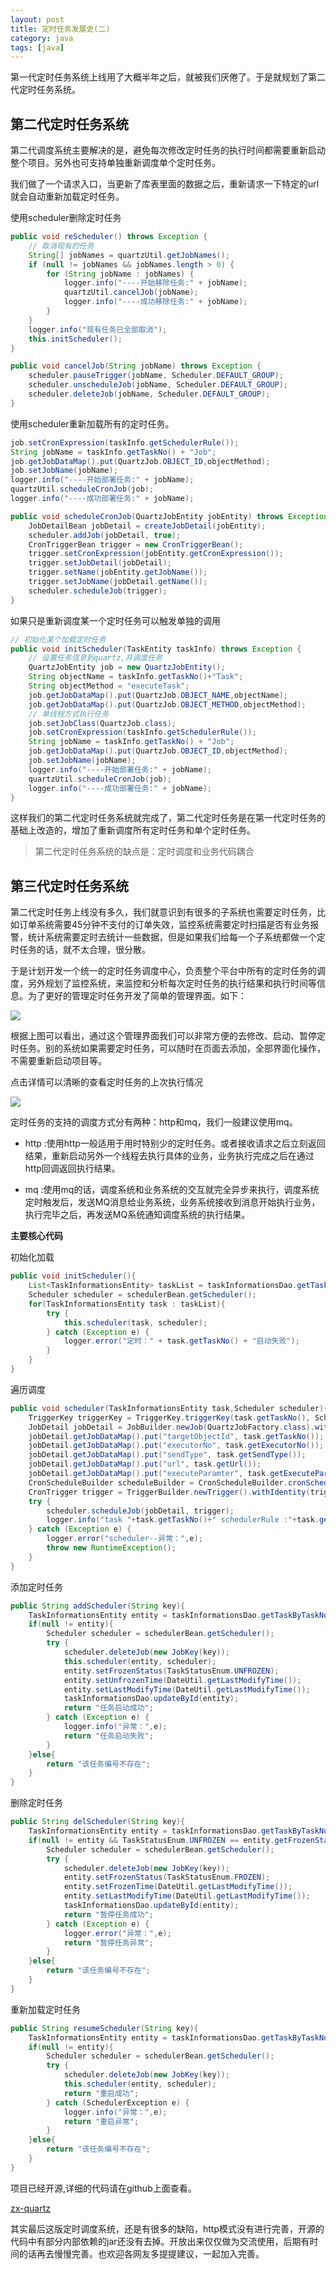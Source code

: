```yaml
---
layout: post
title: 定时任务发展史(二)
category: java 
tags: [java]
---
```


第一代定时任务系统上线用了大概半年之后，就被我们厌倦了。于是就规划了第二代定时任务系统。


## 第二代定时任务系统

第二代调度系统主要解决的是，避免每次修改定时任务的执行时间都需要重新启动整个项目。另外也可支持单独重新调度单个定时任务。

我们做了一个请求入口，当更新了库表里面的数据之后，重新请求一下特定的url就会自动重新加载定时任务。

使用scheduler删除定时任务

``` java
public void reScheduler() throws Exception {
	// 取消现有的任务
	String[] jobNames = quartzUtil.getJobNames();
	if (null != jobNames && jobNames.length > 0) {
		for (String jobName : jobNames) {
			logger.info("----开始移除任务:" + jobName);
			quartzUtil.cancelJob(jobName);
			logger.info("----成功移除任务:" + jobName);
		}
	}
	logger.info("现有任务已全部取消");
	this.initScheduler();
}
```

``` java
public void cancelJob(String jobName) throws Exception {
	scheduler.pauseTrigger(jobName, Scheduler.DEFAULT_GROUP);
	scheduler.unscheduleJob(jobName, Scheduler.DEFAULT_GROUP);
	scheduler.deleteJob(jobName, Scheduler.DEFAULT_GROUP);
}
```


使用scheduler重新加载所有的定时任务。

``` java
job.setCronExpression(taskInfo.getSchedulerRule());
String jobName = taskInfo.getTaskNo() + "Job";
job.getJobDataMap().put(QuartzJob.OBJECT_ID,objectMethod);
job.setJobName(jobName);
logger.info("----开始部署任务:" + jobName);
quartzUtil.scheduleCronJob(job);
logger.info("----成功部署任务:" + jobName);
```

``` java
public void scheduleCronJob(QuartzJobEntity jobEntity) throws Exception {
	JobDetailBean jobDetail = createJobDetail(jobEntity);
	scheduler.addJob(jobDetail, true);
	CronTriggerBean trigger = new CronTriggerBean();
	trigger.setCronExpression(jobEntity.getCronExpression());
	trigger.setJobDetail(jobDetail);
	trigger.setName(jobEntity.getJobName());
	trigger.setJobName(jobDetail.getName());
	scheduler.scheduleJob(trigger);
}
```

如果只是重新调度某一个定时任务可以触发单独的调用

``` java
// 初始化某个加载定时任务
public void initScheduler(TaskEntity taskInfo) throws Exception {
	// 设置任务信息到quartz,并调度任务
	QuartzJobEntity job = new QuartzJobEntity();
	String objectName = taskInfo.getTaskNo()+"Task";
	String objectMethod = "executeTask";
	job.getJobDataMap().put(QuartzJob.OBJECT_NAME,objectName);
	job.getJobDataMap().put(QuartzJob.OBJECT_METHOD,objectMethod);
	// 单线程方式执行任务
	job.setJobClass(QuartzJob.class);
	job.setCronExpression(taskInfo.getSchedulerRule());
	String jobName = taskInfo.getTaskNo() + "Job";
	job.getJobDataMap().put(QuartzJob.OBJECT_ID,objectMethod);
	job.setJobName(jobName);
	logger.info("----开始部署任务:" + jobName);
	quartzUtil.scheduleCronJob(job);
	logger.info("----成功部署任务:" + jobName);
}
```


这样我们的第二代定时任务系统就完成了，第二代定时任务是在第一代定时任务的基础上改造的，增加了重新调度所有定时任务和单个定时任务。

> 第二代定时任务系统的缺点是：定时调度和业务代码耦合


## 第三代定时任务系统

第二代定时任务上线没有多久，我们就意识到有很多的子系统也需要定时任务，比如订单系统需要45分钟不支付的订单失效，监控系统需要定时扫描是否有业务报警，统计系统需要定时去统计一些数据，但是如果我们给每一个子系统都做一个定时任务的话，就不太合理，很分散。

于是计划开发一个统一的定时任务调度中心，负责整个平台中所有的定时任务的调度，另外规划了监控系统，来监控和分析每次定时任务的执行结果和执行时间等信息。为了更好的管理定时任务开发了简单的管理界面。如下：

 
![](http://www.yvantan.com/assets/images/2017/quartz-01.png)

根据上图可以看出，通过这个管理界面我们可以非常方便的去修改、启动、暂停定时任务。别的系统如果需要定时任务，可以随时在页面去添加，全部界面化操作，不需要重新启动项目等。

点击详情可以清晰的查看定时任务的上次执行情况

 
![](http://www.yvantan.com/assets/images/2017/quartz-02.png)


定时任务的支持的调度方式分有两种：http和mq，我们一般建议使用mq。

- http :使用http一般适用于用时特别少的定时任务。或者接收请求之后立刻返回结果，重新启动另外一个线程去执行具体的业务，业务执行完成之后在通过http回调返回执行结果。

- mq :使用mq的话，调度系统和业务系统的交互就完全异步来执行，调度系统定时触发后，发送MQ消息给业务系统，业务系统接收到消息开始执行业务，执行完毕之后，再发送MQ系统通知调度系统的执行结果。


**主要核心代码**

初始化加载

``` java
public void initScheduler(){
	List<TaskInformationsEntity> taskList = taskInformationsDao.getTaskList();
	Scheduler scheduler = schedulerBean.getScheduler();
	for(TaskInformationsEntity task : taskList){
		try {
			this.scheduler(task, scheduler);
		} catch (Exception e) {
			logger.error("定时：" + task.getTaskNo() + "启动失败");
		}
	}
}
```

遍历调度

``` java
public void scheduler(TaskInformationsEntity task,Scheduler scheduler){
	TriggerKey triggerKey = TriggerKey.triggerKey(task.getTaskNo(), Scheduler.DEFAULT_GROUP);
	JobDetail jobDetail = JobBuilder.newJob(QuartzJobFactory.class).withDescription(task.getTaskName()).withIdentity(task.getTaskNo(), Scheduler.DEFAULT_GROUP).build();
	jobDetail.getJobDataMap().put("targetObjectId", task.getTaskNo());
	jobDetail.getJobDataMap().put("executorNo", task.getExecutorNo());
	jobDetail.getJobDataMap().put("sendType", task.getSendType());
	jobDetail.getJobDataMap().put("url", task.getUrl());
	jobDetail.getJobDataMap().put("executeParamter", task.getExecuteParamter());
	CronScheduleBuilder scheduleBuilder = CronScheduleBuilder.cronSchedule(task.getSchedulerRule());
	CronTrigger trigger = TriggerBuilder.newTrigger().withIdentity(triggerKey).withSchedule(scheduleBuilder).build();
	try {
		scheduler.scheduleJob(jobDetail, trigger);
		logger.info("task "+task.getTaskNo()+" schedulerRule :"+task.getSchedulerRule()+" reload succeed");
	} catch (Exception e) {
		logger.error("scheduler--异常：",e);
		throw new RuntimeException();
	}
}
```

添加定时任务

``` java
public String addScheduler(String key){
	TaskInformationsEntity entity = taskInformationsDao.getTaskByTaskNo(key);
	if(null != entity){
		Scheduler scheduler = schedulerBean.getScheduler();
		try {
			scheduler.deleteJob(new JobKey(key));
			this.scheduler(entity, scheduler);
			entity.setFrozenStatus(TaskStatusEnum.UNFROZEN);
			entity.setUnfrozenTime(DateUtil.getLastModifyTime());
			entity.setLastModifyTime(DateUtil.getLastModifyTime());
			taskInformationsDao.updateById(entity);
			return "任务启动成功";
		} catch (Exception e) {
			logger.info("异常：",e);
			return "任务启动失败";
		}
	}else{
		return "该任务编号不存在";
	}
}
```


删除定时任务

``` java
public String delScheduler(String key){
	TaskInformationsEntity entity = taskInformationsDao.getTaskByTaskNo(key);
	if(null != entity && TaskStatusEnum.UNFROZEN == entity.getFrozenStatus()){
		Scheduler scheduler = schedulerBean.getScheduler();
		try {
			scheduler.deleteJob(new JobKey(key));
			entity.setFrozenStatus(TaskStatusEnum.FROZEN);
			entity.setFrozenTime(DateUtil.getLastModifyTime());
			entity.setLastModifyTime(DateUtil.getLastModifyTime());
			taskInformationsDao.updateById(entity);
			return "暂停任务成功";
		} catch (Exception e) {
			logger.error("异常：",e);
			return "暂停任务异常";
		}
	}else{
		return "该任务编号不存在";
	}
}
```



重新加载定时任务

``` java
public String resumeScheduler(String key){
	TaskInformationsEntity entity = taskInformationsDao.getTaskByTaskNo(key);
	if(null != entity){
		Scheduler scheduler = schedulerBean.getScheduler();
		try {
			scheduler.deleteJob(new JobKey(key));
			this.scheduler(entity, scheduler);
			return "重启成功";
		} catch (SchedulerException e) {
			logger.info("异常：",e);
			return "重启异常";
		}
	}else{
		return "该任务编号不存在";
	}
}
```

项目已经开源,详细的代码请在github上面查看。

[zx-quartz](https://github.com/justdojava/zx-quartz)


其实最后这版定时调度系统，还是有很多的缺陷，http模式没有进行完善，开源的代码中有部分内部依赖的jar还没有去掉。开放出来仅仅做为交流使用，后期有时间的话再去慢慢完善。也欢迎各网友多提提建议，一起加入完善。